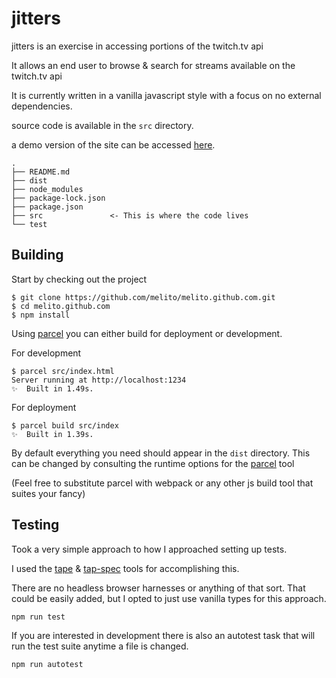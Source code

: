 jitters
=======

jitters is an exercise in accessing portions of the twitch.tv api

It allows an end user to browse & search for streams available on the twitch.tv api

It is currently written in a vanilla javascript style with a focus on no external dependencies.

source code is available in the `src` directory.

a demo version of the site can be accessed [here](https://melito.github.io/dist/).
```
.
├── README.md
├── dist
├── node_modules
├── package-lock.json
├── package.json
├── src               <- This is where the code lives
└── test
```

Building
--------

Start by checking out the project
```
$ git clone https://github.com/melito/melito.github.com.git
$ cd melito.github.com
$ npm install
```

Using [parcel](https://parceljs.org/) you can either build for deployment or development.

For development
```
$ parcel src/index.html
Server running at http://localhost:1234
✨  Built in 1.49s.
```

For deployment
```
$ parcel build src/index
✨  Built in 1.39s.
```

By default everything you need should appear in the `dist` directory.
This can be changed by consulting the runtime options for the [parcel](https://parceljs.org/) tool

(Feel free to substitute parcel with webpack or any other js build tool that suites your fancy)

Testing
-------

Took a very simple approach to how I approached setting up tests.

I used the [tape](https://github.com/substack/tape) & [tap-spec](https://www.npmjs.com/package/tap-spec) tools for accomplishing this.

There are no headless browser harnesses or anything of that sort.  That could be easily added, but I opted to just use vanilla types for this approach.

```
npm run test
```

If you are interested in development there is also an autotest task that will run the
test suite anytime a file is changed.
```
npm run autotest
```
